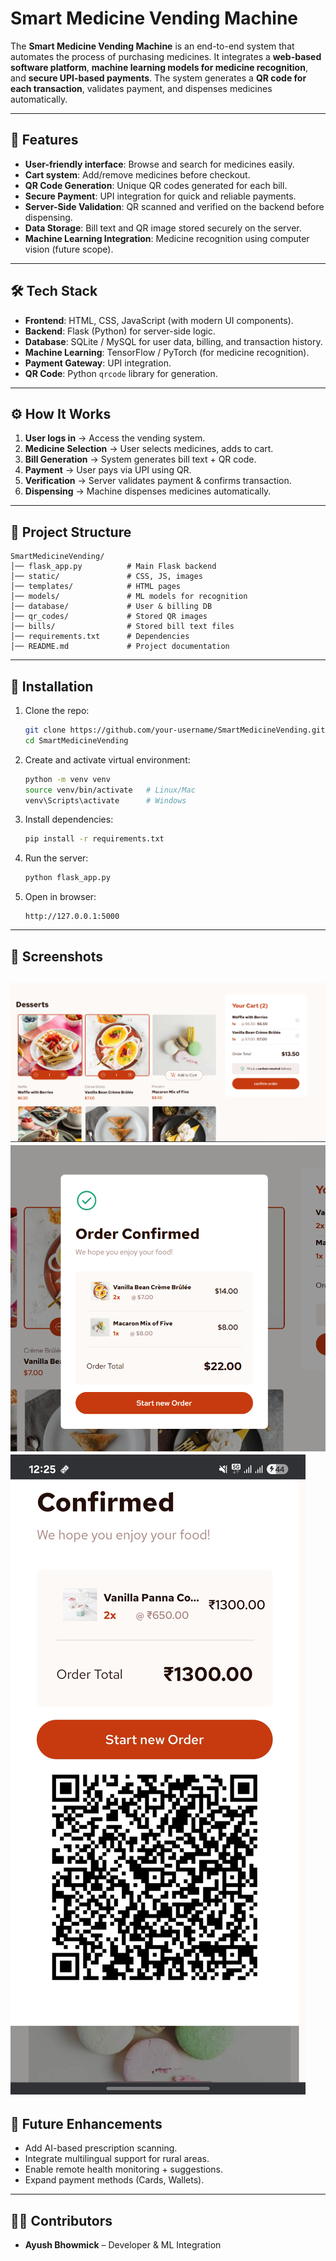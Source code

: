 # Smart Medicine Vending Machine  

The **Smart Medicine Vending Machine** is an end-to-end system that automates the process of purchasing medicines. It integrates a **web-based software platform**, **machine learning models for medicine recognition**, and **secure UPI-based payments**. The system generates a **QR code for each transaction**, validates payment, and dispenses medicines automatically.  

---

## 🚀 Features  

- **User-friendly interface**: Browse and search for medicines easily.  
- **Cart system**: Add/remove medicines before checkout.  
- **QR Code Generation**: Unique QR codes generated for each bill.  
- **Secure Payment**: UPI integration for quick and reliable payments.  
- **Server-Side Validation**: QR scanned and verified on the backend before dispensing.  
- **Data Storage**: Bill text and QR image stored securely on the server.  
- **Machine Learning Integration**: Medicine recognition using computer vision (future scope).  

---

## 🛠️ Tech Stack  

- **Frontend**: HTML, CSS, JavaScript (with modern UI components).  
- **Backend**: Flask (Python) for server-side logic.  
- **Database**: SQLite / MySQL for user data, billing, and transaction history.  
- **Machine Learning**: TensorFlow / PyTorch (for medicine recognition).  
- **Payment Gateway**: UPI integration.  
- **QR Code**: Python `qrcode` library for generation.  

---

## ⚙️ How It Works  

1. **User logs in** → Access the vending system.  
2. **Medicine Selection** → User selects medicines, adds to cart.  
3. **Bill Generation** → System generates bill text + QR code.  
4. **Payment** → User pays via UPI using QR.  
5. **Verification** → Server validates payment & confirms transaction.  
6. **Dispensing** → Machine dispenses medicines automatically.  

---

## 📂 Project Structure  

```
SmartMedicineVending/
│── flask_app.py          # Main Flask backend
│── static/               # CSS, JS, images
│── templates/            # HTML pages
│── models/               # ML models for recognition
│── database/             # User & billing DB
│── qr_codes/             # Stored QR images
│── bills/                # Stored bill text files
│── requirements.txt      # Dependencies
│── README.md             # Project documentation
```

---

## 🔧 Installation  

1. Clone the repo:  
   ```bash
   git clone https://github.com/your-username/SmartMedicineVending.git
   cd SmartMedicineVending
   ```

2. Create and activate virtual environment:  
   ```bash
   python -m venv venv
   source venv/bin/activate   # Linux/Mac
   venv\Scripts\activate      # Windows
   ```

3. Install dependencies:  
   ```bash
   pip install -r requirements.txt
   ```

4. Run the server:  
   ```bash
   python flask_app.py
   ```

5. Open in browser:  
   ```
   http://127.0.0.1:5000
   ```

---

## 📸 Screenshots

![Medicine Selection](screenshots/1.png) 
![Cart](screenshots/2.png) 
![QR Generated](screenshots/3.jpg) 
---

## 📌 Future Enhancements  

- Add AI-based prescription scanning.  
- Integrate multilingual support for rural areas.  
- Enable remote health monitoring + suggestions.  
- Expand payment methods (Cards, Wallets).  

---

## 👨‍💻 Contributors  

- **Ayush Bhowmick** – Developer & ML Integration  
